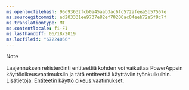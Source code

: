 ```yaml
---
ms.openlocfilehash: 96d93632fcb0a45aab3ac6fc572afeea5b57567e
ms.sourcegitcommit: ad203331ee9737e82ef70206ac04eeb72a5f9c7f
ms.translationtype: MT
ms.contentlocale: fi-FI
ms.lasthandoff: 06/18/2019
ms.locfileid: "67224056"
---
```

> [!NOTE]
> Laajennuksen rekisteröinti entiteettiä kohden voi vaikuttaa PowerAppsin käyttöoikeusvaatimuksiin ja tätä entiteettiä käyttäviin työnkulkuihin. Lisätietoja: [Entiteetin käyttö oikeus vaatimukset](/powerapps/maker/common-data-service/data-platform-entity-licenses).
